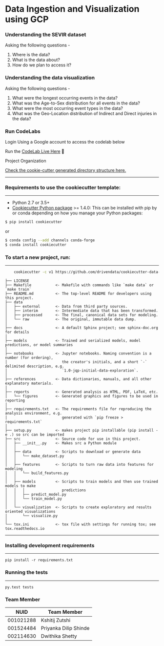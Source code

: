 # Data Ingestion and Visualization using GCP

### Understanding the SEVIR dataset

Asking the following questions -

1. Where is the data?
2. What is the data about?
3. How do we plan to access it?

### Understanding the data visualization

Asking the following questions - 

1. What were the longest occurring events in the data?
2. What was the Age-to-Sex distribution for all events in the data?
3. What were the most occurring event types in the data?
4. What was the Geo-Location distribution of Indirect and Direct injuries in the data?

### Run CodeLabs
Login Using a Google account to access the codelab below

Run the [CodeLab Live Here](https://codelabs-preview.appspot.com/?file_id=1PctEbzkwbyFJlADhzmLieD-Jzh-_xK5x-QO1SedG3xY#7) :rocket:


Project Organization

[Check the cookie-cutter generated directory structure here.](https://github.com/kshitijzutshi/DAMG7245-Assignment1/tree/main/data-ingestion-and-visualization-using-gcp)

------------
### Requirements to use the cookiecutter template:
-----------
 - Python 2.7 or 3.5+
 - [Cookiecutter Python package](http://cookiecutter.readthedocs.org/en/latest/installation.html) >= 1.4.0: This can be installed with pip by or conda depending on how you manage your Python packages:

``` bash
$ pip install cookiecutter
```

or

``` bash
$ conda config --add channels conda-forge
$ conda install cookiecutter
```

### To start a new project, run:
------------

``` bash
    cookiecutter -c v1 https://github.com/drivendata/cookiecutter-data-science
```

    ├── LICENSE
    ├── Makefile           <- Makefile with commands like `make data` or `make train`
    ├── README.md          <- The top-level README for developers using this project.
    ├── data
    │   ├── external       <- Data from third party sources.
    │   ├── interim        <- Intermediate data that has been transformed.
    │   ├── processed      <- The final, canonical data sets for modeling.
    │   └── raw            <- The original, immutable data dump.
    │
    ├── docs               <- A default Sphinx project; see sphinx-doc.org for details
    │
    ├── models             <- Trained and serialized models, model predictions, or model summaries
    │
    ├── notebooks          <- Jupyter notebooks. Naming convention is a number (for ordering),
    │                         the creator's initials, and a short `-` delimited description, e.g.
    │                         `1.0-jqp-initial-data-exploration`.
    │
    ├── references         <- Data dictionaries, manuals, and all other explanatory materials.
    │
    ├── reports            <- Generated analysis as HTML, PDF, LaTeX, etc.
    │   └── figures        <- Generated graphics and figures to be used in reporting
    │
    ├── requirements.txt   <- The requirements file for reproducing the analysis environment, e.g.
    │                         generated with `pip freeze > requirements.txt`
    │
    ├── setup.py           <- makes project pip installable (pip install -e .) so src can be imported
    ├── src                <- Source code for use in this project.
    │   ├── __init__.py    <- Makes src a Python module
    │   │
    │   ├── data           <- Scripts to download or generate data
    │   │   └── make_dataset.py
    │   │
    │   ├── features       <- Scripts to turn raw data into features for modeling
    │   │   └── build_features.py
    │   │
    │   ├── models         <- Scripts to train models and then use trained models to make
    │   │   │                 predictions
    │   │   ├── predict_model.py
    │   │   └── train_model.py
    │   │
    │   └── visualization  <- Scripts to create exploratory and results oriented visualizations
    │       └── visualize.py
    │
    └── tox.ini            <- tox file with settings for running tox; see tox.readthedocs.io


--------


### Installing development requirements
------------

    pip install -r requirements.txt

### Running the tests
------------

    py.test tests



### Team Member

| NUID | Team Member       |
|:-----:|---------------|
| 001021288    | Kshitij Zutshi |
| 001524484      | Priyanka Dilip Shinde              |
| 002114630      | Dwithika Shetty              |
